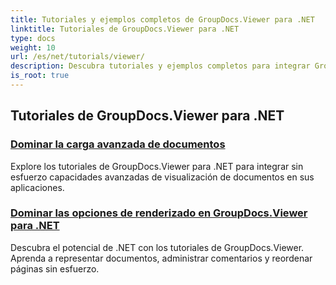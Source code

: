 ```yaml
---
title: Tutoriales y ejemplos completos de GroupDocs.Viewer para .NET
linktitle: Tutoriales de GroupDocs.Viewer para .NET
type: docs
weight: 10
url: /es/net/tutorials/viewer/
description: Descubra tutoriales y ejemplos completos para integrar GroupDocs.Viewer .NET en sus aplicaciones. Aprenda técnicas paso a paso para una mejor gestión de documentos.
is_root: true
---
```


## Tutoriales de GroupDocs.Viewer para .NET
### [Dominar la carga avanzada de documentos](./advanced-document-loading/)
Explore los tutoriales de GroupDocs.Viewer para .NET para integrar sin esfuerzo capacidades avanzadas de visualización de documentos en sus aplicaciones.
### [Dominar las opciones de renderizado en GroupDocs.Viewer para .NET](./mastering-render-options/)
Descubra el potencial de .NET con los tutoriales de GroupDocs.Viewer. Aprenda a representar documentos, administrar comentarios y reordenar páginas sin esfuerzo.